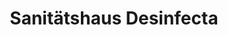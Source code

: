 ---
title: "Sanitätshaus Desinfecta"
url: /hohenstein-ernstthal/sanitaetshaus-desinfecta/
shop: Sanitätshaus
---